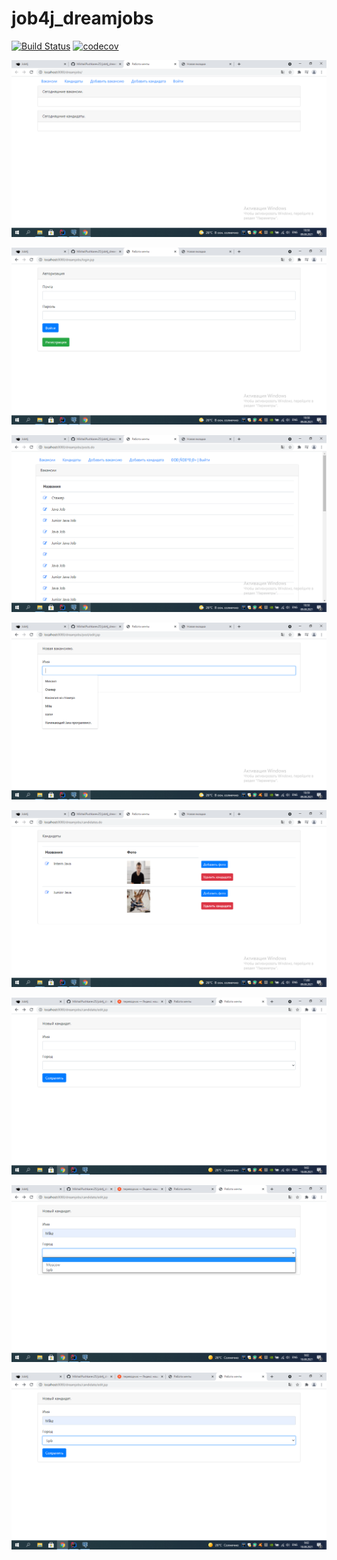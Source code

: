 # job4j_dreamjobs

[![Build Status](https://www.travis-ci.com/MikhailPushkarev25/job4j_dreamjobs.svg?branch=master)](https://www.travis-ci.com/MikhailPushkarev25/job4j_dreamjobs)
[![codecov](https://codecov.io/gh/MikhailPushkarev25/job4j_dreamjobs/branch/master/graph/badge.svg?token=9UgjaycEw7)](https://codecov.io/gh/MikhailPushkarev25/job4j_dreamjobs)


![ScreenShot](images/(1).png)

![ScreenShot](images/(2).png)

![ScreenShot](images/(3).png)

![ScreenShot](images/(4).png)

![ScreenShot](images/(5).png)

![ScreenShot](images/(6).png)

![ScreenShot](images/(7).png)

![ScreenShot](images/(8).png)